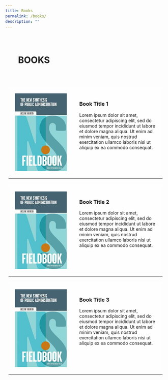 ```yaml
---
title: Books
permalink: /books/
description: ""
---
```

<style>
.background-image
	{
	padding:20px;
	margin:20px;
	background-image: url("images/Ethos_Images/Ethos_Digital_Issue_09/CollaborativeLeadership_BannerTeaser.jpg");
	}
	
.grid-container {
  display: grid;
  grid-template-columns: auto auto auto;
  padding: 10px;
}

.grid-item {
  background-color: rgba(255, 255, 255, 0.8);
  border-bottom: 1px solid rgba(0, 0, 0, 0.8);
  padding:20px;
}
</style>

<div class="background-image"><h1>BOOKS</h1></div>

<div class="grid-container">
  <div class="grid-item">
<img src="/images/Ethos_Images/Ethos_Digital_Issue_01/The_New_Synthesis_Of_Public_Administration_Fieldbook.jpg">	
	</div>

<div class="grid-item">
<h3>Book Title 1</h3>	

<p>Lorem ipsum dolor sit amet, consectetur adipiscing elit, sed do eiusmod tempor incididunt ut labore et dolore magna aliqua. Ut enim ad minim veniam, quis nostrud exercitation ullamco laboris nisi ut aliquip ex ea commodo consequat. </p>	
	
</div>

</div>

<div class="grid-container">
  <div class="grid-item">
<img src="/images/Ethos_Images/Ethos_Digital_Issue_01/The_New_Synthesis_Of_Public_Administration_Fieldbook.jpg">	
	</div>

<div class="grid-item">
<h3>Book Title 2</h3>	

<p>Lorem ipsum dolor sit amet, consectetur adipiscing elit, sed do eiusmod tempor incididunt ut labore et dolore magna aliqua. Ut enim ad minim veniam, quis nostrud exercitation ullamco laboris nisi ut aliquip ex ea commodo consequat. </p>	
	
</div>

</div>

<div class="grid-container">
  <div class="grid-item">
<img src="/images/Ethos_Images/Ethos_Digital_Issue_01/The_New_Synthesis_Of_Public_Administration_Fieldbook.jpg">	
	</div>

<div class="grid-item">
<h3>Book Title 3</h3>	

<p>Lorem ipsum dolor sit amet, consectetur adipiscing elit, sed do eiusmod tempor incididunt ut labore et dolore magna aliqua. Ut enim ad minim veniam, quis nostrud exercitation ullamco laboris nisi ut aliquip ex ea commodo consequat. </p>	
	
</div>

</div>




<div id="formore">
	</div>
